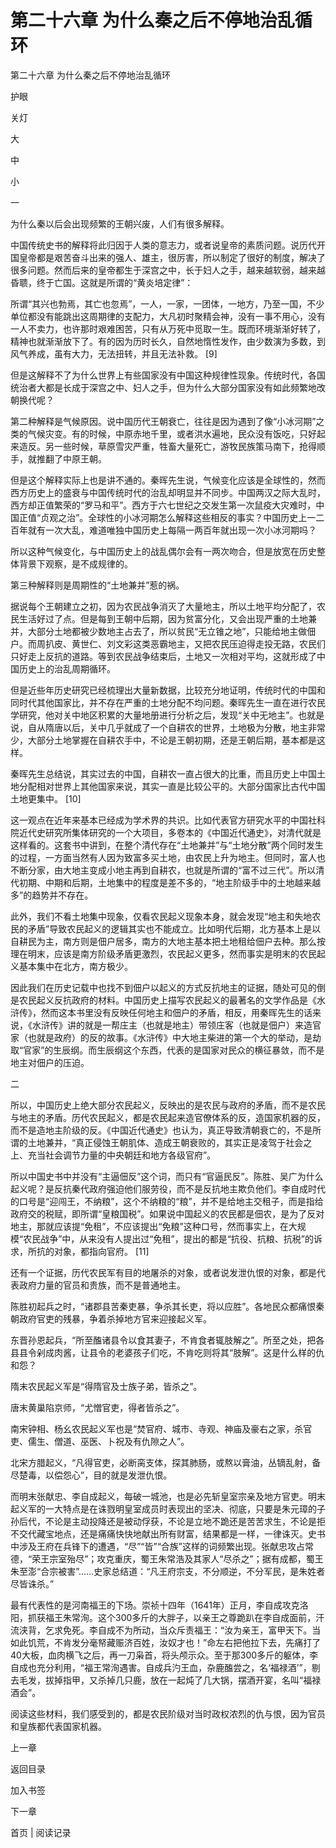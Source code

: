 # 第二十六章 为什么秦之后不停地治乱循环

第二十六章 为什么秦之后不停地治乱循环

护眼

关灯

大

中

小

一

为什么秦以后会出现频繁的王朝兴废，人们有很多解释。

中国传统史书的解释将此归因于人类的意志力，或者说皇帝的素质问题。说历代开国皇帝都是艰苦奋斗出来的强人、雄主，很厉害，所以制定了很好的制度，解决了很多问题。然而后来的皇帝都生于深宫之中，长于妇人之手，越来越软弱，越来越昏聩，终于亡国。这就是所谓的“黄炎培定律”：

所谓“其兴也勃焉，其亡也忽焉”，一人，一家，一团体，一地方，乃至一国，不少单位都没有能跳出这周期律的支配力，大凡初时聚精会神，没有一事不用心，没有一人不卖力，也许那时艰难困苦，只有从万死中觅取一生。既而环境渐渐好转了，精神也就渐渐放下了。有的因为历时长久，自然地惰性发作，由少数演为多数，到风气养成，虽有大力，无法扭转，并且无法补救。 [9]

但是这解释不了为什么世界上有些国家没有中国这种规律性现象。传统时代，各国统治者大都是长成于深宫之中、妇人之手，但为什么大部分国家没有如此频繁地改朝换代呢？

第二种解释是气候原因。说中国历代王朝衰亡，往往是因为遇到了像“小冰河期”之类的气候灾变。有的时候，中原赤地千里，或者洪水遍地，民众没有饭吃，只好起来造反。另一些时候，草原雪灾严重，牲畜大量死亡，游牧民族策马南下，抢得顺手，就推翻了中原王朝。

但是这个解释实际上也是讲不通的。秦晖先生说，气候变化应该是全球性的，然而西方历史上的盛衰与中国传统时代的治乱却明显并不同步。中国两汉之际大乱时，西方却正值繁荣的“罗马和平”。西方于六七世纪之交发生第一次鼠疫大灾难时，中国正值“贞观之治”。全球性的小冰河期怎么解释这些相反的事实？中国历史上一二百年就有一次大乱，难道唯独中国历史上每隔一两百年就出现一次小冰河期吗？

所以这种气候变化，与中国历史上的战乱偶尔会有一两次吻合，但是放宽在历史整体背景下观察，是不成规律的。

第三种解释则是周期性的“土地兼并”惹的祸。

据说每个王朝建立之初，因为农民战争消灭了大量地主，所以土地平均分配了，农民生活好过了点。但是每到王朝中后期，因为贫富分化，又会出现严重的土地兼并，大部分土地都被少数地主占去了，所以贫民“无立锥之地”，只能给地主做佃户。而周扒皮、黄世仁、刘文彩这类恶霸地主，又把农民压迫得走投无路，农民们只好走上反抗的道路。等到农民战争结束后，土地又一次相对平均，这就形成了中国历史上的治乱周期循环。

但是近些年历史研究已经梳理出大量新数据，比较充分地证明，传统时代的中国和同时代其他国家比，并不存在严重的土地分配不均问题。秦晖先生一直在进行农民学研究，他对关中地区积累的大量地册进行分析之后，发现“关中无地主”。也就是说，自从隋唐以后，关中几乎就成了一个自耕农的世界，土地极为分散，地主非常少，大部分土地掌握在自耕农手中，不论是王朝初期，还是王朝后期，基本都是这样。

秦晖先生总结说，其实过去的中国，自耕农一直占很大的比重，而且历史上中国土地分配相对世界上其他国家来说，其实一直是比较公平的。大部分国家比古代中国土地更集中。 [10]

这一观点在近年来基本已经成为学术界的共识。比如代表官方研究水平的中国社科院近代史研究所集体研究的一个大项目，多卷本的《中国近代通史》，对清代就是这样看的。这套书中讲到，在整个清代存在“土地兼并”与“土地分散”两个同时发生的过程，一方面当然有人因为致富多买土地，由农民上升为地主。但同时，富人也不断分家，由大地主变成小地主再到自耕农，也就是所谓的“富不过三代”。所以清代初期、中期和后期，土地集中的程度是差不多的，“地主阶级手中的土地越来越多”的趋势并不存在。

此外，我们不看土地集中现象，仅看农民起义现象本身，就会发现“地主和失地农民的矛盾”导致农民起义的逻辑其实也不能成立。比如明代后期，北方基本上是以自耕民为主，南方则是佃户居多，南方的大地主基本把土地租给佃户去种。那么按理在明末，应该是南方阶级矛盾更激烈，农民起义更多，然而事实是明末的农民起义基本集中在北方，南方极少。

因此我们在历史记载中也找不到佃户以起义的方式反抗地主的证据，随处可见的倒是农民起义反抗政府的材料。中国历史上描写农民起义的最著名的文学作品是《水浒传》，然而这本书里没有反映任何地主和佃户的矛盾，相反，用秦晖先生的话来说，《水浒传》讲的就是一帮庄主（也就是地主）带领庄客（也就是佃户）来造官家（也就是政府）的反的故事。《水浒传》中大地主柴进的第一个大的举动，是劫取“官家”的生辰纲。而生辰纲这个东西，代表的是国家对民众的横征暴敛，而不是地主对佃户的压迫。

二

所以，中国历史上绝大部分农民起义，反映出的是农民与政府的矛盾，而不是农民与地主的矛盾。历代农民起义，都是农民起来造官僚体系的反，造国家机器的反，而不是造地主阶级的反。《中国近代通史》也认为，真正导致清朝衰亡的，不是所谓的土地兼并，“真正侵蚀王朝肌体、造成王朝衰败的，其实正是凌驾于社会之上、充当社会调节力量的中央朝廷和地方各级官府”。

所以中国史书中并没有“主逼佃反”这个词，而只有“官逼民反”。陈胜、吴广为什么起义呢？是反抗秦代政府强迫他们服劳役，而不是反抗地主欺负他们。李自成时代的口号是“迎闯王，不纳粮”，这个不纳粮的“粮”，并不是给地主交租子，而是指给政府交的税赋，即所谓“皇粮国税”。如果说中国起义的农民都是佃农，是为了反对地主，那就应该提“免租”，不应该提出“免粮”这种口号，然而事实上，在大规模“农民战争”中，从来没有人提出过“免租”，提出的都是“抗役、抗粮、抗税”的诉求，所抗的对象，都指向官府。 [11]

还有一个证据，历代农民军有目的地屠杀的对象，或者说发泄仇恨的对象，都是代表政府力量的官员和贵族，而不是普通地主。

陈胜初起兵之时，“诸郡县苦秦吏暴，争杀其长吏，将以应胜”。各地民众都痛恨秦朝政府官吏的残暴，争着杀掉地方官来迎接起义军。

东晋孙恩起兵，“所至醢诸县令以食其妻子，不肯食者辄肢解之”。所至之处，把各县县令剁成肉酱，让县令的老婆孩子们吃，不肯吃则将其“肢解”。这是什么样的仇和怨？

隋末农民起义军是“得隋官及士族子弟，皆杀之”。

唐末黄巢陷京师，“尤憎官吏，得者皆杀之”。

南宋钟相、杨幺农民起义军也是“焚官府、城市、寺观、神庙及豪右之家，杀官吏、儒生、僧道、巫医、卜祝及有仇隙之人”。

北宋方腊起义，“凡得官吏，必断脔支体，探其肺肠，或熬以膏油，丛镝乱射，备尽楚毒，以偿怨心”，目的就是发泄仇恨。

而明末张献忠、李自成起义，每破一城池，也是必先斩皇室宗亲及地方官吏。明末起义军的一大特点是在诛戮明皇室成员时表现出的坚决、彻底，只要是朱元璋的子孙后代，不论是主动投降还是被动俘获，不论是立地不跪还是苦苦求生，不论是拒不交代藏宝地点，还是痛痛快快地献出所有财富，结果都是一样，一律诛灭。史书中涉及王府在兵锋下的遭遇，“尽”“皆”“合族”这样的词频繁出现。张献忠攻占常德，“荣王宗室殆尽”；攻克重庆，蜀王朱常浩及其家人“尽杀之”；据有成都，蜀王朱至澎“合宗被害”……史家总结道：“凡王府宗支，不分顺逆，不分军民，是朱姓者尽皆诛杀。”

最有代表性的是河南福王的下场。崇祯十四年（1641年）正月，李自成攻克洛阳，抓获福王朱常洵。这个300多斤的大胖子，以亲王之尊跪趴在李自成面前，汗流浃背，乞求免死。李自成不为所动，当众斥责福王：“汝为亲王，富甲天下。当如此饥荒，不肯发分毫帑藏赈济百姓，汝奴才也！”命左右把他拉下去，先痛打了40大板，血肉横飞之后，再一刀枭首，将头颅示众。至于那300多斤的躯体，李自成也充分利用，“福王常洵遇害。自成兵汋王血，杂鹿醢尝之，名‘福禄酒’”，剔去毛发，拔掉指甲，又杀掉几只鹿，放在一起炖了几大锅，摆酒开宴，名叫“福禄酒会”。

阅读这些材料，我们感受到的，都是农民阶级对当时政权浓烈的仇与恨，因为官员和皇族都代表国家机器。

上一章

返回目录

加入书签

下一章

首页 | 阅读记录